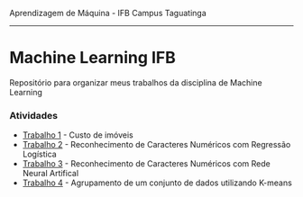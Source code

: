 Aprendizagem de Máquina - IFB Campus Taguatinga 
_______________
# Machine Learning IFB

Repositório para organizar meus trabalhos da disciplina de Machine Learning

### Atividades

- [Trabalho 1](/trabalho01/description.md) - Custo de imóveis
- [Trabalho 2](/trabalho02/description.md) - Reconhecimento de Caracteres Numéricos com Regressão Logística
- [Trabalho 3](/trabalho3/trabalho03.pdf) - Reconhecimento de Caracteres Numéricos com Rede Neural Artifical
- [Trabalho 4](trabalho04/trabalho04.pdf) - Agrupamento de um conjunto de dados utilizando K-means
